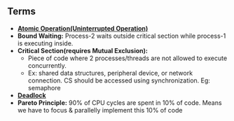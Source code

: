 ## Terms
- **[Atomic Operation(Uninterrupted Operation)](Atomic_Operation)**
- **Bound Waiting:** Process-2 waits outside critical section while process-1 is executing inside.
- **Critical Section(requires Mutual Exclusion):** 
  - Piece of code where 2 processes/threads are not allowed to execute concurrently. 
  - Ex: shared data structures, peripheral device, or network connection. CS should be accessed using synchronization. Eg: semaphore
- **[Deadlock](Deadlock)**
- **Pareto Principle:** 90% of CPU cycles are spent in 10% of code. Means we have to focus & parallelly implement this 10% of code


